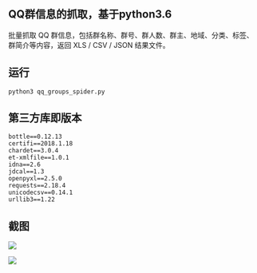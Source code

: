 ## QQ群信息的抓取，基于python3.6
批量抓取 QQ 群信息，包括群名称、群号、群人数、群主、地域、分类、标签、群简介等内容，返回 XLS / CSV / JSON 结果文件。

## 运行
```
python3 qq_groups_spider.py
```

## 第三方库即版本
```
bottle==0.12.13
certifi==2018.1.18
chardet==3.0.4
et-xmlfile==1.0.1
idna==2.6
jdcal==1.3
openpyxl==2.5.0
requests==2.18.4
unicodecsv==0.14.1
urllib3==1.22
```

## 截图
![](http://ofoygdb8c.bkt.clouddn.com/%E5%B1%8F%E5%B9%95%E5%BF%AB%E7%85%A7%202018-02-01%20%E4%B8%8B%E5%8D%8810.58.23.png)

![](http://ofoygdb8c.bkt.clouddn.com/%E5%B1%8F%E5%B9%95%E5%BF%AB%E7%85%A7%202018-02-01%20%E4%B8%8B%E5%8D%8810.56.42.png)



